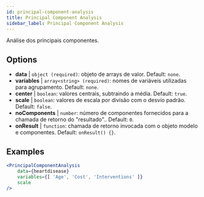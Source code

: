 ```yaml
---
id: principal-component-analysis
title: Principal Component Analysis
sidebar_label: Principal Component Analysis
---
```


Análise dos principais componentes.

## Options

* __data__ | `object (required)`: objeto de arrays de valor. Default: `none`.
* __variables__ | `array<string> (required)`: nomes de variáveis utilizadas para agrupamento. Default: `none`.
* __center__ | `boolean`: valores centrais, subtraindo a média. Default: `true`.
* __scale__ | `boolean`: valores de escala por divisão com o desvio padrão. Default: `false`.
* __noComponents__ | `number`: número de componentes fornecidos para a chamada de retorno do "resultado".. Default: `0`.
* __onResult__ | `function`: chamada de retorno invocada com o objeto modelo e componentes. Default: `onResult() {}`.


## Examples

```jsx live
<PrincipalComponentAnalysis 
    data={heartdisease} 
    variables={[ 'Age', 'Cost', 'Interventions' ]}
    scale
/>
```

